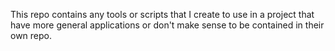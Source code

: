 This repo contains any tools or scripts that I create to use in a project that have more general applications or don't make sense to be contained in their own repo.